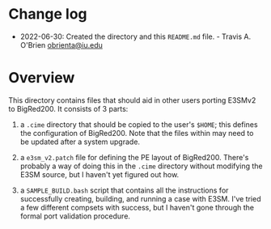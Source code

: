 # Change log

  * 2022-06-30: Created the directory and this `README.md` file.  - Travis A. O'Brien <obrienta@iu.edu>

# Overview

This directory contains files that should aid in other users porting E3SMv2 to
BigRed200.  It consists of 3 parts:

  1. a `.cime` directory that should be copied to the user's `$HOME`; this
defines the configuration of BigRed200.  Note that the files within may need to
be updated after a system upgrade.

  2. a `e3sm_v2.patch` file for defining the PE layout of BigRed200.  There's probably a way of doing this in the `.cime` directory without modifying the E3SM source, but I haven't yet figured out how.

  3. a `SAMPLE_BUILD.bash` script that contains all the instructions for successfully creating, building, and running a case with E3SM. I've tried a few different compsets with success, but I haven't gone through the formal port validation procedure.


